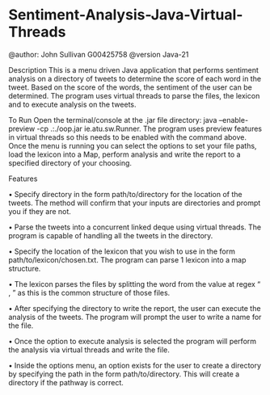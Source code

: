 # Sentiment-Analysis-Java-Virtual-Threads


@author: John Sullivan G00425758
@version Java-21

Description
This is a menu driven Java application that performs sentiment analysis on a
directory of tweets to determine the score of each word in the tweet. Based on the
score of the words, the sentiment of the user can be determined. The program uses
virtual threads to parse the files, the lexicon and to execute analysis on the tweets.

To Run
Open the terminal/console at the .jar file directory:
java –enable-preview -cp .:./oop.jar ie.atu.sw.Runner. The program uses preview
features in virtual threads so this needs to be enabled with the command above.
Once the menu is running you can select the options to set your file paths, load the
lexicon into a Map, perform analysis and write the report to a specified directory of
your choosing.

Features

• Specify directory in the form path/to/directory for the location of the tweets.
The method will confirm that your inputs are directories and prompt you if they
are not.

• Parse the tweets into a concurrent linked deque using virtual threads. The
program is capable of handling all the tweets in the directory.

• Specify the location of the lexicon that you wish to use in the form
path/to/lexicon/chosen.txt. The program can parse 1 lexicon into a map
structure.

• The lexicon parses the files by splitting the word from the value at regex “ , ”
as this is the common structure of those files.

• After specifying the directory to write the report, the user can execute the
analysis of the tweets. The program will prompt the user to write a name for
the file.

• Once the option to execute analysis is selected the program will perform the
analysis via virtual threads and write the file.

• Inside the options menu, an option exists for the user to create a directory by
specifying the path in the form path/to/directory. This will create a directory if
the pathway is correct.
